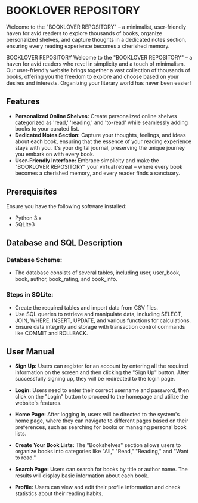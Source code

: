 # BOOKLOVER REPOSITORY
Welcome to the "BOOKLOVER REPOSITORY" – a minimalist, user-friendly haven for avid readers to explore thousands of books, organize personalized shelves, and capture thoughts in a dedicated notes section, ensuring every reading experience becomes a cherished memory.

BOOKLOVER REPOSITORY
Welcome to the "BOOKLOVER REPOSITORY" – a haven for avid readers who revel in simplicity and a touch of minimalism. Our user-friendly website brings together a vast collection of thousands of books, offering you the freedom to explore and choose based on your desires and interests. Organizing your literary world has never been easier!

## Features
- **Personalized Online Shelves:** Create personalized online shelves categorized as 'read,' 'reading,' and 'to-read' while seamlessly adding books to your curated list.
- **Dedicated Notes Section:** Capture your thoughts, feelings, and ideas about each book, ensuring that the essence of your reading experience stays with you. It's your digital journal, preserving the unique journey you embark on with every book.
- **User-Friendly Interface:** Embrace simplicity and make the "BOOKLOVER REPOSITORY" your virtual retreat – where every book becomes a cherished memory, and every reader finds a sanctuary.


## Prerequisites
Ensure you have the following software installed:
- Python 3.x
- SQLite3

## Database and SQL Description
### Database Scheme:
- The database consists of several tables, including user, user_book, book, author, book_rating, and book_info.

### Steps in SQLite:
- Create the required tables and import data from CSV files.
- Use SQL queries to retrieve and manipulate data, including SELECT, JOIN, WHERE, INSERT, UPDATE, and various functions for calculations.
- Ensure data integrity and storage with transaction control commands like COMMIT and ROLLBACK.

## User Manual
- **Sign Up:** Users can register for an account by entering all the required information on the screen and then clicking the "Sign Up" button. After successfully signing up, they will be redirected to the login page.

- **Login:** Users need to enter their correct username and password, then click on the "Login" button to proceed to the homepage and utilize the website's features.

- **Home Page:** After logging in, users will be directed to the system's home page, where they can navigate to different pages based on their preferences, such as searching for books or managing personal book lists.

- **Create Your Book Lists:** The "Bookshelves" section allows users to organize books into categories like "All," "Read," "Reading," and "Want to read."

- **Search Page:** Users can search for books by title or author name. The results will display basic information about each book.

- **Profile:** Users can view and edit their profile information and check statistics about their reading habits.
